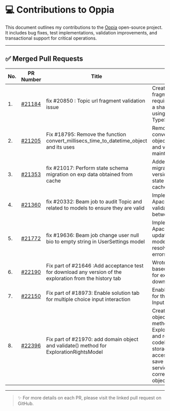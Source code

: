 # 💻 Contributions to Oppia

This document outlines my contributions to the [Oppia](https://github.com/oppia/oppia) open-source project. It includes bug fixes, test implementations, validation improvements, and transactional support for critical operations.

---

## ✅ Merged Pull Requests

|No. | PR Number | Title | Description |
|-----------|-----------|-------|-------------|
|1. | [#21184](https://github.com/oppia/oppia/pull/21184) | fix #20850 : Topic url fragment validation issue | Created a new URL fragment editor with the required functionality as a shared component using Angular and TypeScript. |
|2. | [#21205](https://github.com/oppia/oppia/pull/21205) | Fix #18795: Remove the function convert_millisecs_time_to_datetime_object and its uses | Removed the logic for converting datetime objects to milliseconds and vice versa to maintain consistency. |
|3. | [#21353](https://github.com/oppia/oppia/pull/21353) | fix #21017: Perform state schema migration on exp data obtained from cache | Added a function to migrate an exploration version to the current state obtained from the cache. |
|4. | [#21360](https://github.com/oppia/oppia/pull/21360) | fix #20332: Beam job to audit Topic and related to models to ensure they are valid | Implemented an Apache Beam job to validate relationships between data models. |
|5. | [#21772](https://github.com/oppia/oppia/pull/21772) | fix #19636: Beam job change user null bio to empty string in UserSettings model | Implemented an Apache Beam job to update corrupted data models on the server, resolving internal server errors. |
|6. | [#22190](https://github.com/oppia/oppia/pull/22190) | Fix part of #21646 :Add acceptance test for download any version of the exploration from the history tab | Wrote a Puppeteer-based acceptance test for exploration download by the editor. |
|7. | [#22150](https://github.com/oppia/oppia/pull/22150) | Fix part of #18973: Enable solution tab for multiple choice input interaction | Enabled the solution tab for the Multiple Choice Input interaction. |
|8. | [#22396](https://github.com/oppia/oppia/pull/22396) | Fix part of #21970: add domain object and validate() method for ExplorationRightsModel  | Created a domain object and validate() method for the ExplorationRightsModel, and refactoring the codebase so that the storage model is only accessed in the get and save methods in the service file, with the corresponding domain object used elsewhere. |

---

> ✨ For more details on each PR, please visit the linked pull request on GitHub.
